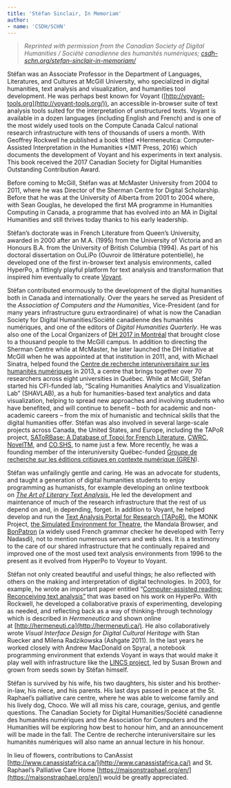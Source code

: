 ```yaml
---
title: 'Stéfan Sinclair, In Memoriam'
author:
- name: 'CSDH/SCHN'
---
```


> *Reprinted with permission from the Canadian Society of Digital Humanities / Société canadienne des humanités numériques; [csdh-schn.org/stefan-sinclair-in-memoriam/](https://csdh-schn.org/stefan-sinclair-in-memoriam/)*

Stéfan was an Associate Professor in the Department of Languages, Literatures, and Cultures at McGill University, who specialized in digital humanities, text analysis and visualization, and humanities tool development. He was perhaps best known for Voyant ([http://voyant-tools.org](http://voyant-tools.org/)), an accessible in-browser suite of text analysis tools suited for the interpretation of unstructured texts. Voyant is available in a dozen languages (including English and French) and is one of the most widely used tools on the Compute Canada Calcul national research infrastructure with tens of thousands of users a month. With Geoffrey Rockwell he published a book titled *Hermeneutica: Computer-Assisted Interpretation in the Humanities *(MIT Press, 2016) which documents the development of Voyant and his experiments in text analysis. This book received the 2017 Canadian Society for Digital Humanities Outstanding Contribution Award.

Before coming to McGill, Stéfan was at McMaster University from 2004 to 2011, where he was Director of the Sherman Centre for Digital Scholarship. Before that he was at the University of Alberta from 2001 to 2004 where, with Sean Gouglas, he developed the first MA programme in Humanities Computing in Canada, a programme that has evolved into an MA in Digital Humanities and still thrives today thanks to his early leadership.

Stéfan’s doctorate was in French Literature from Queen’s University, awarded in 2000 after an M.A. (1995) from the University of Victoria and an Honours B.A. from the University of British Columbia (1994). As part of his doctoral dissertation on OuLiPo (Ouvroir de littérature potentielle), he developed one of the first in-browser text analysis environments, called HyperPo, a fittingly playful platform for text analysis and transformation that inspired him eventually to create [Voyant](http://tapor.ca/tools/316). 

Stéfan contributed enormously to the development of the digital humanities both in Canada and internationally. Over the years he served as President of the *Association of Computers and the Humanities*, Vice-President (and for many years infrastructure guru extraordinaire) of what is now the Canadian Society for Digital Humanities/Société canadienne des humanités numériques, and one of the editors of *Digital Humanities Quarterly*. He was also one of the Local Organizers of [DH 2017 in Montréal](https://dh2017.adho.org/) that brought close to a thousand people to the McGill campus. In addition to directing the Sherman Centre while at McMaster, he later launched the DH Initiative at McGill when he was appointed at that institution in 2011, and, with Michael Sinatra, helped found the [Centre de recherche interuniversitaire sur les humanités numériques](https://www.crihn.org/) in 2013, a centre that brings together over 70 researchers across eight universities in Québec. While at McGill, Stéfan started his CFI-funded lab, “Scaling Humanities Analytics and Visualization Lab” (SHAVLAB), as a hub for humanities-based text analytics and data visualization, helping to spread new approaches and involving students who have benefited, and will continue to benefit – both for academic and non-academic careers – from the mix of humanistic and technical skills that the digital humanities offer. Stéfan was also involved in several large-scale projects across Canada, the United States, and Europe, including the TAPoR project, [SAToRBase: A Database of Topoi for French Literature,](https://csdh-schn.org/stefan-sinclair-in-memoriam/A%20Database%20of%20Topoi%20for%20French%20Literature,) [CWRC](https://cwrc.ca/), [NovelTM](http://novel-tm.ca), and [CO.SHS](https://co-shs.ca/en/), to name just a few. More recently, he was a founding member of the interuniversity Québec-funded [Groupe de recherche sur les éditions critiques en contexte numérique (GREN](http://gren.openum.ca)). 

Stéfan was unfailingly gentle and caring. He was an advocate for students, and taught a generation of digital humanities students to enjoy programming as humanists, for example developing an online textbook on [*The Art of Literary Text Analysis*.](https://github.com/sgsinclair/alta/blob/master/ipynb/ArtOfLiteraryTextAnalysis.ipynb) He led the development and maintenance of much of the research infrastructure that the rest of us depend on and, in depending, forget. In addition to Voyant, he helped develop and run the [Text Analysis Portal for Research (TAPoR)](http://tapor.ca), the MONK Project, [the Simulated Environment for Theatre](http://www.digitalhumanities.org/dhq/vol/7/3/000166/000166.html), the Mandala Browser, and [BonPatron](https://bonpatron.com/) (a widely used French grammar checker he developed with Terry Nadasdi), not to mention numerous servers and web sites. It is a testimony to the care of our shared infrastructure that he continually repaired and improved one of the most used text analysis environments from 1996 to the present as it evolved from HyperPo to Voyeur to Voyant.

Stéfan not only created beautiful and useful things; he also reflected with others on the making and interpretation of digital technologies. In 2003, for example, he wrote an important paper entitled “[Computer-assisted reading: Reconceiving text analysis”](https://academic.oup.com/dsh/article-abstract/18/2/175/927816?redirectedFrom=fulltext) that was based on his work on HyperPo. With Rockwell, he developed a collaborative praxis of experimenting, developing as needed, and reflecting back as a way of thinking-through technology which is described in *Hermeneutica* and shown online at [http://hermeneuti.ca](http://hermeneuti.ca/). He also collaboratively wrote *Visual Interface Design for Digital Cultural Heritage* with Stan Ruecker and Milena Radzikowska (Ashgate 2011). In the last years he worked closely with Andrew MacDonald on Spyral, a notebook programming environment that extends Voyant in ways that would make it play well with infrastructure like the [LINCS project](https://lincsproject.ca/), led by Susan Brown and grown from seeds sown by Stéfan himself.

Stéfan is survived by his wife, his two daughters, his sister and his brother-in-law, his niece, and his parents. His last days passed in peace at the St. Raphael’s palliative care centre, where he was able to welcome family and his lively dog, Choco. We will all miss his care, courage, genius, and gentle questions. The Canadian Society for Digital Humanities/Société canadienne des humanités numériques and the Association for Computers and the Humanities will be exploring how best to honour him, and an announcement will be made in the fall. The Centre de recherche interuniversitaire sur les humanités numériques will also name an annual lecture in his honour.

In lieu of flowers, contributions to CanAssist [http://www.canassistafrica.ca/](http://www.canassistafrica.ca/) and St. Raphael’s Palliative Care Home [https://maisonstraphael.org/en/](https://maisonstraphael.org/en/) would be greatly appreciated.

